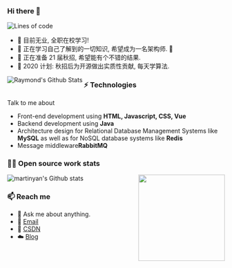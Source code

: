 ### Hi there 👋

<!--START_SECTION:waka-->
![Lines of code](https://img.shields.io/badge/From%20Hello%20World%20I%27ve%20Written-9.1%20million%20lines%20of%20code-blue)


<!--END_SECTION:waka-->

- 🔭 目前无业, 全职在校学习!
- 🌱 正在学习自己了解到的一切知识, 希望成为一名架构师. 🤣
- 👯 正在准备 21 届秋招, 希望能有个不错的结果.
- 🥅 2020 计划: 秋招后为开源做出实质性贡献, 每天学算法.


<img align="left" alt="Raymond's Github Stats" src="https://github-readme-stats.vercel.app/api?username=raymond-zhao&show_icons=true&hide_border=true&count_private=true" />

### ⚡ Technologies
Talk to me about
- Front-end development using **HTML, Javascript, CSS, Vue**
- Backend development using **Java**
- Architecture design for Relational Database Management Systems like **MySQL** as well as for NoSQL database systems like **Redis**
- Message middleware**RabbitMQ**


### 👨‍💻 Open source work stats

![martinyan's Github stats](https://github.com/wenMN1994)
<img align='right' src='https://octodex.github.com/images/hula_loop_octodex03.gif' width='200"'>

### 📫 Reach me 

- 💬 Ask me about anything.
- 📧 <a href="mailto:18475536452@163.com">Email</a>
- 📖 <a href = "https://blog.csdn.net/baidu_33267079">CSDN</a>
- ☁️ <a href = "http://www.dragonwen.cn/">Blog</a>


<!--
**wenMN1994/wenMN1994** is a ✨ _special_ ✨ repository because its `README.md` (this file) appears on your GitHub profile.

Here are some ideas to get you started:

- 🔭 I’m currently working on ...
- 🌱 I’m currently learning ...
- 👯 I’m looking to collaborate on ...
- 🤔 I’m looking for help with ...
- 💬 Ask me about ...
- 📫 How to reach me: ...
- 😄 Pronouns: ...
- ⚡ Fun fact: ...
-->
